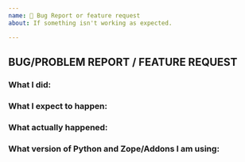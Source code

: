 ```yaml
---
name: 🐛 Bug Report or feature request
about: If something isn't working as expected.

---
```


## BUG/PROBLEM REPORT / FEATURE REQUEST

<!--

Please do not report security-related issues here. Report them by email to security@plone.org. The Security Team will contact the relevant maintainer if necessary.

Include tracebacks, screenshots, code of debugging sessions or code that reproduces the issue if possible.
The best reproductions are in plain Zope installations without addons or at least with minimal needed addons installed.

-->

### What I did:

<!-- Enter a reproducible description, including preconditions. -->

### What I expect to happen:

### What actually happened:

### What version of Python and Zope/Addons I am using:

<!-- Enter Operating system, Python and Zope versions you are using -->
